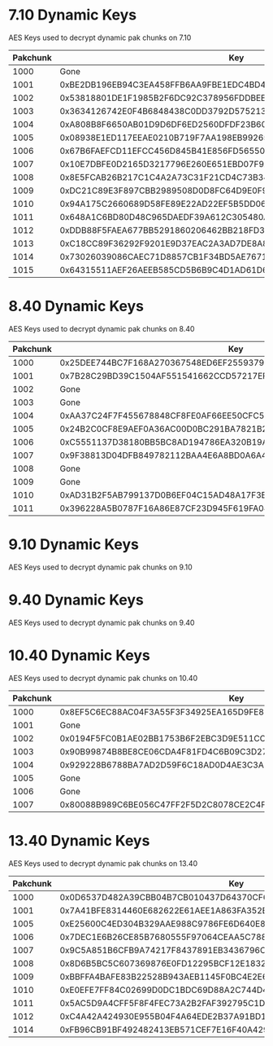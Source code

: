 # 7.10 Dynamic Keys
AES Keys used to decrypt dynamic pak chunks on 7.10

| Pakchunk          | Key                                                                   |
| ----------------- | --------------------------------------------------------------------- |
| 1000              | Gone                                                                  |
| 1001              | 0xBE2DB196EB94C3EA458FFB6AA9FBE1EDC4BD427AFC8103C4197D081F28D9569E    |
| 1002              | 0x53818801DE1F1985B2F6DC92C378956FDDBEE995F7AD0DC5B220425CC4F84D2A    |
| 1003              | 0x3634126742E0F4B6848438C0DD3792D57521374E0A336C10BD1D23FD83E642EE    |
| 1004              | 0xA808B8F6650AB01D9D6DF6ED2560DFDF23B60DF452B40F8477D5E00E30BC65AC    |
| 1005              | 0x08938E1ED117EEAE0210B719F7AA198EB99265DEE9C89D9F31A157F75D860E5F    |
| 1006              | 0x67B6FAEFCD11EFCC456D845B41E856FD56550DFB48D3646ABCA7BB5C86223817    |
| 1007              | 0x10E7DBFE0D2165D3217796E260E651EBD07F9AA3D4ED7FAC81042BA76810FECD    |
| 1008              | 0x8E5FCAB26B217C1C4A2A73C31F21CD4C73B34C4DDBB8222B069494A5725074BE    |
| 1009              | 0xDC21C89E3F897CBB2989508D0D8FC64D9E0F9F9DA7585780E2A608D1226FD9D3    |
| 1010              | 0x94A175C2660689D58FE89E22AD22EF5B5DD06C02301CF39E3BC6FB2ED3FCF2DF    |
| 1011              | 0x648A1C6BD80D48C965DAEDF39A612C305480A76A539ACBD620F5B0CF66F416C1    |
| 1012              | 0xDDB88F5FAEA677BB5291860206462BB218FD389228D41E02595DF72E72F591DB    |
| 1013              | 0xC18CC89F36292F9201E9D37EAC2A3AD7DE8A8061A8DC4FEB35E39FECF6A2CF3E    |
| 1014              | 0x73026039086CAEC71D8857CB1F34BD5AE76713D981307FC2FD20325FCD41D9F3    |
| 1015              | 0x64315511AEF26AEEB585CD5B6B9C4D1AD61D67ECA27FB5E013BF410562253C9D    |

# 8.40 Dynamic Keys
AES Keys used to decrypt dynamic pak chunks on 8.40

| Pakchunk          | Key                                                                   |
| ----------------- | --------------------------------------------------------------------- |
| 1000              | 0x25DEE744BC7F168A270367548ED6EF2559379C9A0DABD2D379D937BB811D152F    |
| 1001              | 0x7B28C29BD39C1504AF551541662CCD57217EF246FD3A5345AEF0F2F1DD500DFA    |
| 1002              | Gone                                                                  |
| 1003              | Gone                                                                  |
| 1004              | 0xAA37C24F7F455678848CF8FE0AF66EE50CFC5C71ED7671FC902B15DCFD4E689C    |
| 1005              | 0x24B2C0CF8E9AEF0A36AC00D0BC291BA7821B29EC6BEC9E5B06BE9DEADA129F9D    |
| 1006              | 0xC5551137D38180BB5BC8AD194786EA320B19A4BFD22639485DFD56184A5F77A2    |
| 1007              | 0x9F38813D04DFB849782112BAA4E6A8BD0A6A402EA7B0C419153C7E0C483ADAAE    |
| 1008              | Gone                                                                  |
| 1009              | Gone                                                                  |
| 1010              | 0xAD31B2F5AB799137D0B6EF04C15AD48A17F3B8DF2F9053E5DD73721AFA9B657E    |
| 1011              | 0x396228A5B0787F16A86E87CF23D945F619FA04F1BD3552E9E0E77AD6E429A5FA    |

# 9.10 Dynamic Keys
AES Keys used to decrypt dynamic pak chunks on 9.10



# 9.40 Dynamic Keys
AES Keys used to decrypt dynamic pak chunks on 9.40


# 10.40 Dynamic Keys
AES Keys used to decrypt dynamic pak chunks on 10.40

| Pakchunk          | Key                                                                   |
| ----------------- | --------------------------------------------------------------------- |
| 1000              | 0x8EF5C6EC88AC04F3A55F3F34925EA165D9FE8DBE9357406FAB559A7DA1E38B8E    |
| 1001              | Gone                                                                  |
| 1002              | 0x0194F5FC0B1AE02BB1753B6F2EBC3D9E511CC5F3AEA139CB6D22F3B5FB3B410E    |
| 1003              | 0x90B99874B8BE8CE06CDA4F81FD4C6B09C3D276FB8D61385AD3197DF92BD4CC95    |
| 1004              | 0x929228B6788BA7AD2D59F6C18AD0D4AE3C3A8262764B097E613DD002479CA510    |
| 1005              | Gone                                                                  |
| 1006              | Gone                                                                  |
| 1007              | 0x80088B989C6BE056C47FF2F5D2C8078CE2C4F03132EE461DB64EC325C8233D13    |

# 13.40 Dynamic Keys
AES Keys used to decrypt dynamic pak chunks on 13.40

| Pakchunk          | Key                                                                   |
| ----------------- | --------------------------------------------------------------------- |
| 1000              | 0x0D6537D482A39CBB04B7CB010437D64370CF6D9CE92762667DBC58750F103D92    |
| 1001              | 0x7A41BFE8314460E682622E61AEE1A863FA352B30BF3B9FBD8496DD332B62F069    |
| 1005              | 0xE25600C4ED304B329AAE988C9786FE6D640E8C391774929A72DA027AD1FAE566    |
| 1006              | 0x7DEC1E6B26CE85B7680555F97064CEAA5C788DFDC674F98A6A711F726DEDB943    |
| 1007              | 0x9C5A851B6CFB9A74217F8437891EB3436796CA48AEC32D1A7FE81AF505A753AA    |
| 1008              | 0x8D6B5BC5C607369876E0FD12295BCF12E18321D169ABEC19004225197852A63E    |
| 1009              | 0xBBFFA4BAFE83B22528B943AEB1145F0BC4E2E6B08A86C808CB1C8E9CB1F7321D    |
| 1010              | 0xE0EFE7FF84C02699D0DC1BDC69D88A2C744D4A665041BAFED79452AC31E7AD0E    |
| 1011              | 0x5AC5D9A4CFF5F8F4FEC73A2B2FAF392795C1D5DA6FBFC20EA4E79E036465D731    |
| 1012              | 0xC4A42A424930E955B04F4A64EDE2B37A91BD1CCF64CE2D993F049B74B5ADA702    |
| 1014              | 0xFB96CB91BF492482413EB571CEF7E16F40A4294E084DFF12251446D78533C9F2    |
